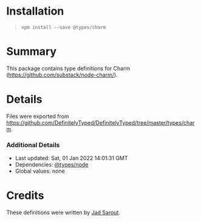 # Installation
> `npm install --save @types/charm`

# Summary
This package contains type definitions for Charm (https://github.com/substack/node-charm/).

# Details
Files were exported from https://github.com/DefinitelyTyped/DefinitelyTyped/tree/master/types/charm.

### Additional Details
 * Last updated: Sat, 01 Jan 2022 14:01:31 GMT
 * Dependencies: [@types/node](https://npmjs.com/package/@types/node)
 * Global values: none

# Credits
These definitions were written by [Jad Sarout](https://github.com/Xananax).
